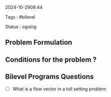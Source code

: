 2024-10-2908:44

Tags : #bilevel

Status : ogoing

## Problem Formulation

## Conditions for the problem ? 

## Bilevel Programs Questions
- [ ] What is a flow vector in a toll setting problem 